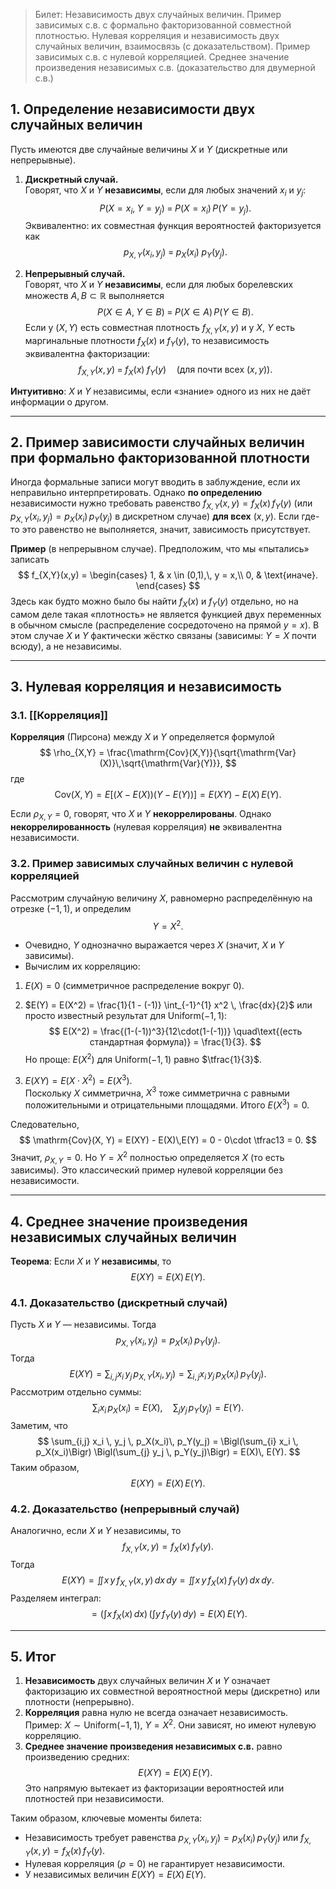 
>  Билет: Независимость двух случайных величин. Пример зависимых с.в. с формально факторизованной совместной плотностью. Нулевая корреляция и независимость двух случайных величин, взаимосвязь (с доказательством). Пример зависимых с.в. с нулевой корреляцией. Среднее значение произведения независимых с.в. (доказательство для двумерной с.в.)


## 1. Определение независимости двух случайных величин

Пусть имеются две случайные величины $X$ и $Y$ (дискретные или непрерывные).

1. **Дискретный случай.**  
   Говорят, что $X$ и $Y$ **независимы**, если для любых значений $x_i$ и $y_j$:
   $$
   P\bigl(X = x_i,\; Y = y_j\bigr) 
   \;=\; P\bigl(X = x_i\bigr)\, P\bigl(Y = y_j\bigr).
   $$
   Эквивалентно: их совместная функция вероятностей факторизуется как
   $$
   p_{X,Y}(x_i, y_j)
   \;=\; p_X(x_i)\; p_Y(y_j).
   $$

2. **Непрерывный случай.**  
   Говорят, что $X$ и $Y$ **независимы**, если для любых борелевских множеств $A, B \subset \mathbb{R}$ выполняется
   $$
   P(X \in A,\; Y \in B)
   \;=\; P(X \in A)\, P(Y \in B).
   $$
   Если у $(X, Y)$ есть совместная плотность $f_{X,Y}(x,y)$ и у $X$, $Y$ есть маргинальные плотности $f_X(x)$ и $f_Y(y)$, то независимость эквивалентна факторизации:
   $$
   f_{X,Y}(x,y)
   \;=\; f_X(x)\; f_Y(y)
   \quad \text{(для почти всех $(x,y)$).}
   $$

**Интуитивно**: $X$ и $Y$ независимы, если «знание» одного из них не даёт информации о другом.  

---

## 2. Пример зависимости случайных величин при формально факторизованной плотности

Иногда формальные записи могут вводить в заблуждение, если их неправильно интерпретировать. Однако **по определению** независимости нужно требовать равенство $f_{X,Y}(x,y) = f_X(x)\,f_Y(y)$ (или $p_{X,Y}(x_i,y_j) = p_X(x_i)\,p_Y(y_j)$ в дискретном случае) **для всех** $(x,y)$. Если где-то это равенство не выполняется, значит, зависимость присутствует.

**Пример** (в непрерывном случае). Предположим, что мы «пытались» записать
$$
f_{X,Y}(x,y) = \begin{cases}
1, & x \in (0,1),\, y = x,\\
0, & \text{иначе}.
\end{cases}
$$
Здесь как будто можно было бы найти $f_X(x)$ и $f_Y(y)$ отдельно, но на самом деле такая «плотность» не является функцией двух переменных в обычном смысле (распределение сосредоточено на прямой $y=x$). В этом случае $X$ и $Y$ фактически жёстко связаны (зависимы: $Y=X$ почти всюду), а не независимы.  

---

## 3. Нулевая корреляция и независимость

### 3.1. [[Корреляция]] 

**Корреляция** (Пирсона) между $X$ и $Y$ определяется формулой
$$
\rho_{X,Y} 
= \frac{\mathrm{Cov}(X,Y)}{\sqrt{\mathrm{Var}(X)}\,\sqrt{\mathrm{Var}(Y)}},
$$
где
$$
\mathrm{Cov}(X,Y) 
= E\bigl[(X - E(X))(Y - E(Y))\bigr]
= E(XY) - E(X)\,E(Y).
$$

Если $\rho_{X,Y} = 0$, говорят, что $X$ и $Y$ **некоррелированы**. Однако **некоррелированность** (нулевая корреляция) **не** эквивалентна независимости.

### 3.2. Пример зависимых случайных величин с нулевой корреляцией

Рассмотрим случайную величину $X$, равномерно распределённую на отрезке $(-1,1)$, и определим
$$
Y = X^2.
$$
- Очевидно, $Y$ однозначно выражается через $X$ (значит, $X$ и $Y$ зависимы).  
- Вычислим их корреляцию:

1. $E(X) = 0$ (симметричное распределение вокруг 0).  
2. $E(Y) = E(X^2) = \frac{1}{1 - (-1)} \int_{-1}^{1} x^2 \, \frac{dx}{2}$ или просто известный результат для $\mathrm{Uniform}(-1,1)$:  
   $$
   E(X^2) = \frac{(1-(-1))^3}{12\cdot(1-(-1))} \quad\text{(есть стандартная формула)} 
   = \frac{1}{3}.
   $$
   Но проще: $E(X^2)$ для $\mathrm{Uniform}(-1,1)$ равно $\tfrac{1}{3}$.  

3. $E(XY) = E\bigl(X \cdot X^2\bigr) = E(X^3)$.  
   Поскольку $X$ симметрична, $X^3$ тоже симметрична с равными положительными и отрицательными площадями. Итого $E(X^3) = 0$.  

Следовательно,
$$
\mathrm{Cov}(X, Y) 
= E(XY) - E(X)\,E(Y)
= 0 - 0\cdot \tfrac13
= 0.
$$
Значит, $\rho_{X,Y} = 0$. Но $Y = X^2$ полностью определяется $X$ (то есть зависимы). Это классический пример нулевой корреляции без независимости.

---

## 4. Среднее значение произведения независимых случайных величин

**Теорема**: Если $X$ и $Y$ **независимы**, то
$$
E(XY) = E(X)\,E(Y).
$$

### 4.1. Доказательство (дискретный случай)

Пусть $X$ и $Y$ — независимы. Тогда
$$
p_{X,Y}(x_i, y_j) = p_X(x_i)\, p_Y(y_j).
$$
Тогда
$$
E(XY)
= \sum_{i,j} x_i \, y_j \, p_{X,Y}(x_i, y_j)
= \sum_{i,j} x_i \, y_j \, p_X(x_i)\, p_Y(y_j).
$$
Рассмотрим отдельно суммы:
$$
\sum_{i} x_i \, p_X(x_i) = E(X), 
\quad
\sum_{j} y_j \, p_Y(y_j) = E(Y).
$$
Заметим, что
$$
\sum_{i,j} x_i \, y_j \, p_X(x_i)\, p_Y(y_j)
= \Bigl(\sum_{i} x_i \, p_X(x_i)\Bigr)
\Bigl(\sum_{j} y_j \, p_Y(y_j)\Bigr)
= E(X)\, E(Y).
$$
Таким образом,
$$
E(XY) = E(X)\,E(Y).
$$

### 4.2. Доказательство (непрерывный случай)

Аналогично, если $X$ и $Y$ независимы, то
$$
f_{X,Y}(x,y) = f_X(x)\, f_Y(y).
$$
Тогда
$$
E(XY)
= \iint x\, y \, f_{X,Y}(x,y)\, dx\, dy
= \iint x\, y \, f_X(x)\, f_Y(y)\, dx\, dy.
$$
Разделяем интеграл:
$$
= \left(\int x \, f_X(x)\, dx\right)\,\left(\int y \, f_Y(y)\, dy\right)
= E(X)\, E(Y).
$$

---

## 5. Итог

1. **Независимость** двух случайных величин $X$ и $Y$ означает факторизацию их совместной вероятностной меры (дискретно) или плотности (непрерывно).  
2. **Корреляция** равна нулю не всегда означает независимость. Пример: $X \sim \mathrm{Uniform}(-1,1)$, $Y=X^2$. Они зависят, но имеют нулевую корреляцию.  
3. **Среднее значение произведения независимых с.в.** равно произведению средних:  
   $$
   E(XY) = E(X)\, E(Y).
   $$
   Это напрямую вытекает из факторизации вероятностей или плотностей при независимости.

Таким образом, ключевые моменты билета:
- Независимость требует равенства $p_{X,Y}(x_i,y_j) = p_X(x_i)\,p_Y(y_j)$ или $f_{X,Y}(x,y) = f_X(x)\,f_Y(y)$.
- Нулевая корреляция ($\rho=0$) не гарантирует независимости.
- У независимых величин $E(XY) = E(X)\,E(Y)$.
